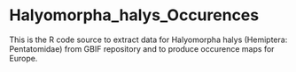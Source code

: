# Halyomorpha_halys_Occurences

This is the R code source to extract data for Halyomorpha halys (Hemiptera: Pentatomidae) from GBIF repository and to produce occurence maps for Europe. 
